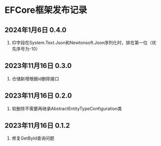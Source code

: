 # EFCore框架发布记录

## 2024年1月6日 0.4.0

1. ID字段在System.Text.Json和Newtonsoft.Json序列化时，排在第一位（优先序号为-10）

## 2023年11月16日 0.3.0

1. 仓储新增根据id删除接口

## 2023年11月16日 0.2.0

1. 软删除不需要再继承AbstractEntityTypeConfiguration类

## 2023年11月16日 0.1.2

1. 修复GetById查询问题
